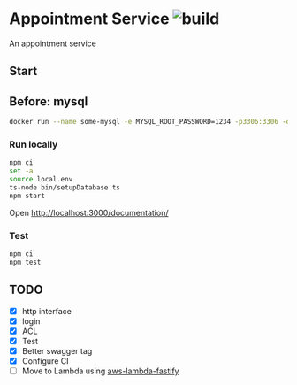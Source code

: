 # Appointment Service ![build](https://github.com/allevo/appointment-service/workflows/build/badge.svg)

An appointment service


## Start

## Before: mysql

```sh
docker run --name some-mysql -e MYSQL_ROOT_PASSWORD=1234 -p3306:3306 -d --rm mysql:5
```

### Run locally

```sh
npm ci
set -a
source local.env
ts-node bin/setupDatabase.ts
npm start
```

Open [http://localhost:3000/documentation/](http://localhost:3000/documentation/)

### Test
```sh
npm ci
npm test
```

## TODO

- [x] http interface
- [x] login
- [x] ACL
- [x] Test
- [x] Better swagger tag
- [x] Configure CI
- [ ] Move to Lambda using [aws-lambda-fastify](https://github.com/fastify/aws-lambda-fastify)
